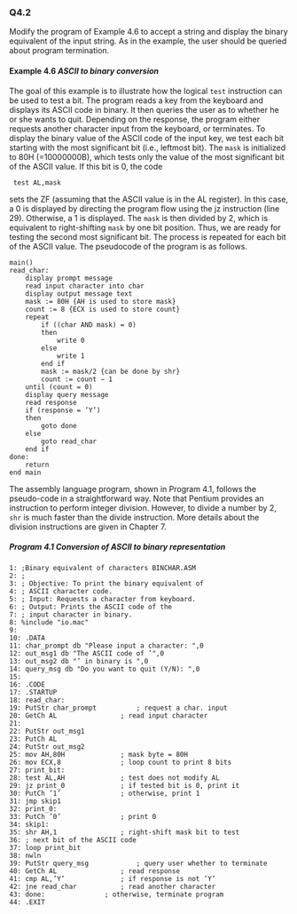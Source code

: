 ### Q4.2

Modify the program of Example 4.6 to accept a string and display the binary equivalent
of the input string. As in the example, the user should be queried about program
termination.

#### Example 4.6 *ASCII to binary conversion*

The goal of this example is to illustrate how the logical ```test``` instruction can be used to test
a bit. The program reads a key from the keyboard and displays its ASCII code in binary. It
then queries the user as to whether he or she wants to quit. Depending on the response, the program either requests another character input from the keyboard, or terminates.
To display the binary value of the ASCII code of the input key, we test each bit starting
with the most significant bit (i.e., leftmost bit). The ```mask``` is initialized to 80H (=10000000B), which tests only the value of the most significant bit of the ASCII value. If this bit is 0, the code

```assembly
 test AL,mask
```

sets the ZF (assuming that the ASCII value is in the AL register). In this case, a 0 is displayed by directing the program flow using the jz instruction (line 29). Otherwise, a 1 is displayed.
The ```mask``` is then divided by 2, which is equivalent to right-shifting ```mask``` by one bit position. Thus, we are ready for testing the second most significant bit. The process is repeated for each bit of the ASCII value. The pseudocode of the program is as follows.

```pseudocode
main()
read_char:
	display prompt message
	read input character into char
	display output message text
	mask := 80H {AH is used to store mask}
	count := 8 {ECX is used to store count}
	repeat
		if ((char AND mask) = 0)
		then
			write 0
		else
			write 1
		end if
		mask := mask/2 {can be done by shr}
		count := count − 1
	until (count = 0)
	display query message
	read response
	if (response = ’Y’)
	then
		goto done
	else
		goto read_char
	end if
done:
	return
end main
```
The assembly language program, shown in Program 4.1, follows the pseudo-code in a
straightforward way. Note that Pentium provides an instruction to perform integer division.
However, to divide a number by 2, ```shr``` is much faster than the divide instruction. More
details about the division instructions are given in Chapter 7.

##### Program 4.1 Conversion of ASCII to binary representation
```assembly
1: ;Binary equivalent of characters BINCHAR.ASM
2: ;
3: ; Objective: To print the binary equivalent of
4: ; ASCII character code.
5: ; Input: Requests a character from keyboard.
6: ; Output: Prints the ASCII code of the
7: ; input character in binary.
8: %include "io.mac"
9:
10: .DATA
11: char_prompt db "Please input a character: ",0
12: out_msg1 db "The ASCII code of ’",0
13: out_msg2 db "’ in binary is ",0
14: query_msg db "Do you want to quit (Y/N): ",0
15:
16: .CODE
17: .STARTUP
18: read_char:
19: PutStr char_prompt   		; request a char. input
20: GetCh AL 			 	; read input character
21:
22: PutStr out_msg1
23: PutCh AL
24: PutStr out_msg2
25: mov AH,80H 				; mask byte = 80H
26: mov ECX,8 				; loop count to print 8 bits
27: print_bit:
28: test AL,AH 				; test does not modify AL
29: jz print_0 				; if tested bit is 0, print it
30: PutCh ’1’ 				; otherwise, print 1
31: jmp skip1
32: print_0:
33: PutCh ’0’ 				; print 0
34: skip1:
35: shr AH,1 				; right-shift mask bit to test
36: ; next bit of the ASCII code
37: loop print_bit
38: nwln
39: PutStr query_msg 			; query user whether to terminate
40: GetCh AL 				; read response
41: cmp AL,’Y’ 				; if response is not ’Y’
42: jne read_char 			; read another character
43: done: 				; otherwise, terminate program
44: .EXIT
```

